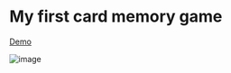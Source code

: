 # My first card memory game


[Demo](https://timchen0409.github.io/card-memory-game)

![image](https://github.com/TimChen0409/card-memory-game/blob/master/images/demo.gif)


